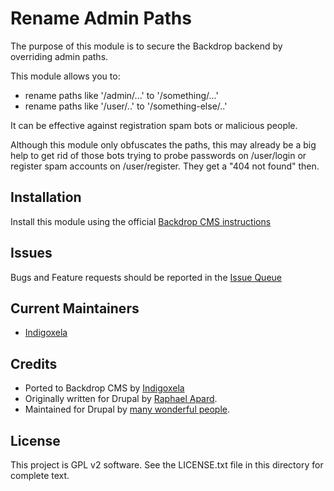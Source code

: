 # Rename Admin Paths

The purpose of this module is to secure the Backdrop backend by overriding admin
 paths.

This module allows you to:

- rename paths like '/admin/...' to '/something/...'
- rename paths like '/user/..' to '/something-else/..'

It can be effective against registration spam bots or malicious people.

Although this module only obfuscates the paths, this may already be a big
 help to get rid of those bots trying to probe passwords on /user/login or
 register spam accounts on /user/register. They get a "404 not found" then.

## Installation

Install this module using the official
 [Backdrop CMS instructions](https://docs.backdropcms.org/documentation/extend-with-modules)

## Issues

Bugs and Feature requests should be reported in the
 [Issue Queue](https://github.com/backdrop-contrib/rename_admin_paths/issues.)

## Current Maintainers

- [Indigoxela](https://github.com/indigoxela)

## Credits

- Ported to Backdrop CMS by [Indigoxela](https://github.com/indigoxela)
- Originally written for Drupal by [Raphael Apard](https://www.drupal.org/u/raphael-apard).
- Maintained for Drupal by [many wonderful people](https://www.drupal.org/node/1287470/committers).

## License

This project is GPL v2 software. See the LICENSE.txt file in this directory for
 complete text.
